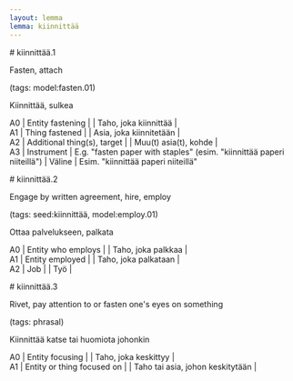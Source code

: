 ```yaml
---
layout: lemma
lemma: kiinnittää
---
```


<div class="sense">
# <span class="sensename">kiinnittää.1</span>

<span class="description">Fasten, attach</span>

(tags: model:fasten.01)

<span class="description">Kiinnittää, sulkea</span>

A0 | Entity fastening |   | Taho, joka kiinnittää |  
A1 | Thing fastened |   | Asia, joka kiinnitetään |  
A2 | Additional thing(s), target |   | Muu(t) asia(t), kohde |  
A3 | Instrument | E.g. "fasten paper with staples" (esim. "kiinnittää paperi niiteillä") | Väline | Esim. "kiinnittää paperi niiteillä"

</div>

<div class="sense">
# <span class="sensename">kiinnittää.2</span>

<span class="description">Engage by written agreement, hire, employ</span>

(tags: seed:kiinnittää, model:employ.01)

<span class="description">Ottaa palvelukseen, palkata</span>

A0 | Entity who employs |   | Taho, joka palkkaa |  
A1 | Entity employed |   | Taho, joka palkataan |  
A2 | Job |   | Työ |  

</div>

<div class="sense">
# <span class="sensename">kiinnittää.3</span>

<span class="description">Rivet, pay attention to or fasten one's eyes on something</span>

(tags: phrasal)

<span class="description">Kiinnittää katse tai huomiota johonkin</span>

A0 | Entity focusing |   | Taho, joka keskittyy |  
A1 | Entity or thing focused on |   | Taho tai asia, johon keskitytään |  

</div>

